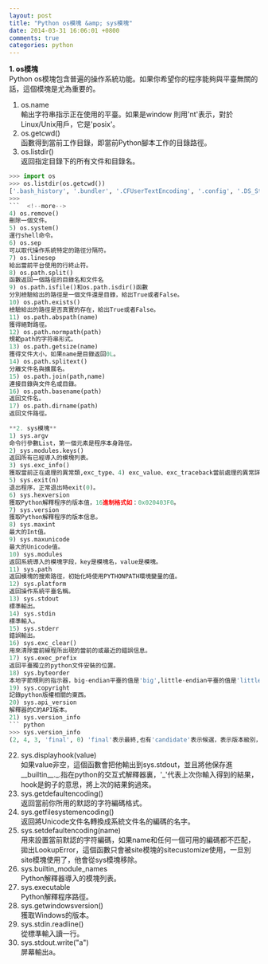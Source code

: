```yaml
---
layout: post
title: "Python os模塊 &amp; sys模塊"
date: 2014-03-31 16:06:01 +0800
comments: true
categories: python
---
```

**1. os模塊**  
Python os模塊包含普遍的操作系統功能。如果你希望你的程序能夠與平臺無關的話，這個模塊是尤為重要的。  
  
1) os.name  
輸出字符串指示正在使用的平臺。如果是window 則用'nt'表示，對於Linux/Unix用戶，它是'posix'。  
2) os.getcwd()  
函數得到當前工作目錄，即當前Python腳本工作的目錄路徑。  
3) os.listdir()  
返回指定目錄下的所有文件和目錄名。
``` python
>>> import os
>>> os.listdir(os.getcwd())
['.bash_history', '.bundler', '.CFUserTextEncoding', '.config', '.DS_Store', '.gem', '.gitconfig', '.matplotlib', '.ssh', '.Trash', '.Trash-500', '.vim', '.viminfo', 'Applications', 'Applications (Parallels)', 'Desktop', 'Documents', 'Downloads', 'Library', 'Movies', 'Music', 'octopress', 'Pictures', 'Public', 'PycharmProjects', '\xe7\x99\xbe\xe5\xba\xa6\xe4\xba\x91\xe5\x90\x8c\xe6\xad\xa5\xe7\x9b\x98']
>>> 
```  <!--more-->
4) os.remove()  
刪除一個文件。  
5) os.system()  
運行shell命令。  
6) os.sep  
可以取代操作系統特定的路徑分隔符。  
7) os.linesep  
給出當前平台使用的行終止符。  
8) os.path.split()  
函數返回一個路徑的目錄名和文件名  
9) os.path.isfile()和os.path.isdir()函數  
分別檢驗給出的路徑是一個文件還是目錄，給出True或者False。  
10) os.path.exists()  
檢驗給出的路徑是否真實的存在，給出True或者False。  
11) os.path.abspath(name)  
獲得絕對路徑。  
12) os.path.normpath(path)  
規範path的字符串形式。  
13) os.path.getsize(name)  
獲得文件大小，如果name是目錄返回0L。  
14) os.path.splitext()  
分離文件名與擴展名。  
15) os.path.join(path,name)  
連接目錄與文件名或目錄。  
16) os.path.basename(path)  
返回文件名。  
17) os.path.dirname(path)  
返回文件路徑。  
  
**2. sys模塊**  
1) sys.argv  
命令行參數List，第一個元素是程序本身路徑。  
2) sys.modules.keys()  
返回所有已經導入的模塊列表。  
3) sys.exc_info()  
獲取當前正在處理的異常類,exc_type、4) exc_value、exc_traceback當前處理的異常詳細信息。  
5) sys.exit(n)  
退出程序，正常退出時exit(0)。  
6) sys.hexversion  
獲取Python解釋程序的版本值，16進制格式如：0x020403F0。  
7) sys.version  
獲取Python解釋程序的版本信息。  
8) sys.maxint  
最大的Int值。  
9) sys.maxunicode  
最大的Unicode值。  
10) sys.modules  
返回系統導入的模塊字段，key是模塊名，value是模塊。  
11) sys.path  
返回模塊的搜索路徑，初始化時使用PYTHONPATH環境變量的值。  
12) sys.platform  
返回操作系統平臺名稱。  
13) sys.stdout  
標準輸出。  
14) sys.stdin  
標準輸入。  
15) sys.stderr  
錯誤輸出。  
16) sys.exc_clear()  
用來清除當前線程所出現的當前的或最近的錯誤信息。  
17) sys.exec_prefix  
返回平臺獨立的python文件安裝的位置。  
18) sys.byteorder  
本地字節規則的指示器，big-endian平臺的值是'big',little-endian平臺的值是'little'。  
19) sys.copyright  
記錄python版權相關的東西。  
20) sys.api_version  
解釋器的C的API版本。  
21) sys.version_info  
``` python
>>> sys.version_info
(2, 4, 3, 'final', 0) 'final'表示最終,也有'candidate'表示候選，表示版本級別，是否有後繼的發行
```  
22) sys.displayhook(value)  
如果value非空，這個函數會把他輸出到sys.stdout，並且將他保存進\_\_builtin\_\_.\_.指在python的交互式解釋器裏，'\_'代表上次你輸入得到的結果，hook是鉤子的意思，將上次的結果鉤過來。  
23) sys.getdefaultencoding()  
返回當前你所用的默認的字符編碼格式。  
24) sys.getfilesystemencoding()  
返回將Unicode文件名轉換成系統文件名的編碼的名字。  
25) sys.setdefaultencoding(name)  
用來設置當前默認的字符編碼，如果name和任何一個可用的編碼都不匹配，拋出LookupError，這個函數只會被site模塊的sitecustomize使用，一旦別site模塊使用了，他會從sys模塊移除。  
26) sys.builtin_module_names  
Python解釋器導入的模塊列表。  
27) sys.executable  
Python解釋程序路徑。  
28) sys.getwindowsversion()  
獲取Windows的版本。  
29) sys.stdin.readline()  
從標準輸入讀一行。  
30) sys.stdout.write("a")  
屏幕輸出a。  